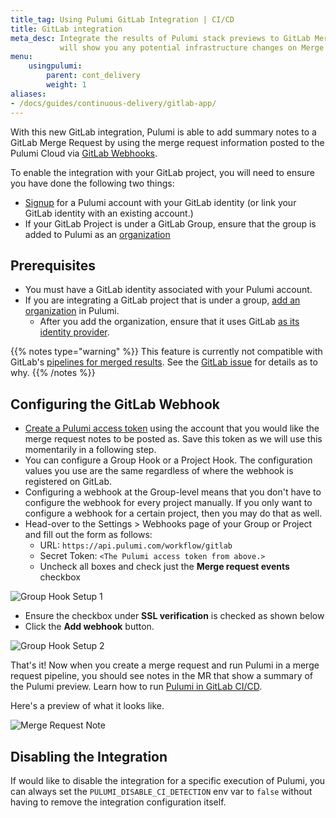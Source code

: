 ```yaml
---
title_tag: Using Pulumi GitLab Integration | CI/CD
title: GitLab integration
meta_desc: Integrate the results of Pulumi stack previews to GitLab Merge Requests. It
           will show you any potential infrastructure changes on Merge Requests.
menu:
    usingpulumi:
        parent: cont_delivery
        weight: 1
aliases:
- /docs/guides/continuous-delivery/gitlab-app/
---
```


With this new GitLab integration, Pulumi is able to add summary notes to a GitLab Merge Request by using the merge request information
posted to the Pulumi Cloud via [GitLab Webhooks](https://docs.gitlab.com/ee/user/project/integrations/webhooks.html#merge-request-events).

To enable the integration with your GitLab project, you will need to ensure you have done the following two things:

* [Signup](https://app.pulumi.com/signup) for a Pulumi account with your GitLab identity (or link your GitLab identity with an existing account.)
* If your GitLab Project is under a GitLab Group, ensure that the group is added to Pulumi as an [organization](https://app.pulumi.com/site/trial)

## Prerequisites

* You must have a GitLab identity associated with your Pulumi account.
* If you are integrating a GitLab project that is under a group, [add an organization](/docs/intro/pulumi-cloud/organizations#creating-an-organization)
  in Pulumi.
  * After you add the organization, ensure that it uses GitLab [as its identity provider](/docs/intro/pulumi-cloud/organizations#changing-identity-providers).

{{% notes type="warning" %}}
This feature is currently not compatible with GitLab's [pipelines for merged results](https://docs.gitlab.com/ee/ci/pipelines/pipelines_for_merged_results.html).
See the [GitLab issue](https://gitlab.com/gitlab-org/gitlab/-/issues/350086) for details as to why.
{{% /notes %}}

## Configuring the GitLab Webhook

* [Create a Pulumi access token](/docs/intro/pulumi-cloud/accounts#access-tokens) using the account that you would like the merge request notes to be posted as. Save this token as we will use this momentarily in a following step.
* You can configure a Group Hook or a Project Hook. The configuration values you use are the same regardless of where the webhook is registered on GitLab.
* Configuring a webhook at the Group-level means that you don't have to configure the webhook for every project manually.
If you only want to configure a webhook for a certain project, then you may do that as well.
* Head-over to the Settings > Webhooks page of your Group or Project and fill out the form as follows:
  * URL: `https://api.pulumi.com/workflow/gitlab`
  * Secret Token: `<The Pulumi access token from above.>`
  * Uncheck all boxes and check just the **Merge request events** checkbox

![Group Hook Setup 1](/images/docs/using-pulumi/continuous-delivery/ivery/ivery/gitlab-app/group_hook_1.png)

* Ensure the checkbox under **SSL verification** is checked as shown below
* Click the **Add webhook** button.

![Group Hook Setup 2](/images/docs/using-pulumi/continuous-delivery/gitlab-app/group_hook_2.png)

That's it! Now when you create a merge request and run Pulumi in a merge request pipeline, you should see notes in the MR that show a summary of the Pulumi preview. Learn how to run [Pulumi in GitLab CI/CD](/docs/using-pulumi/continuous-delivery/gitlab-ci/).

Here's a preview of what it looks like.

![Merge Request Note](/images/docs/using-pulumi/continuous-delivery/gitlab-app/merge_request_note.png)

## Disabling the Integration

If would like to disable the integration for a specific execution of Pulumi,
you can always set the `PULUMI_DISABLE_CI_DETECTION` env var to `false` without having to remove
the integration configuration itself.
